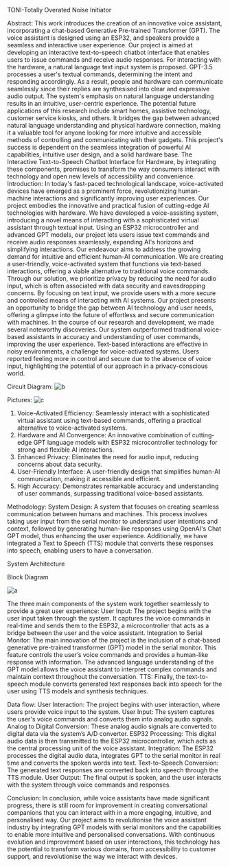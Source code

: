 TONI-Totally Overated Noise Initiator


Abstract:
This work introduces the creation of an innovative voice assistant, incorporating a chat-based Generative Pre-trained Transformer (GPT). The voice assistant is designed using an ESP32, and speakers provide a seamless and interactive user experience. Our project is aimed at developing an interactive text-to-speech chatbot interface that enables users to issue commands and receive audio responses.
For interacting with the hardware, a natural language text input system is proposed. GPT-3.5 processes a user's textual commands, determining the intent and responding accordingly. As a result, people and hardware can communicate seamlessly since their replies are synthesised into clear and expressive audio output. The system's emphasis on natural language understanding results in an intuitive, user-centric experience.
The potential future applications of this research include smart homes, assistive technology, customer service kiosks, and others. It bridges the gap between advanced natural language understanding and physical hardware connection, making it a valuable tool for anyone looking for more intuitive and accessible methods of controlling and communicating with their gadgets.
This project's success is dependent on the seamless integration of powerful AI capabilities, intuitive user design, and a solid hardware base. The Interactive Text-to-Speech Chatbot Interface for Hardware, by integrating these components, promises to transform the way consumers interact with technology and open new levels of accessibility and convenience.
Introduction:
In today's fast-paced technological landscape, voice-activated devices have emerged as a prominent force, revolutionizing human-machine interactions and significantly improving user experiences. Our project embodies the innovative and practical fusion of cutting-edge AI technologies with hardware. We have developed a voice-assisting system, introducing a novel means of interacting with a sophisticated virtual assistant through textual input. Using an ESP32 microcontroller and advanced GPT models, our project lets users issue text commands and receive audio responses seamlessly, expanding AI's horizons and simplifying interactions.
Our endeavour aims to address the growing demand for intuitive and efficient human-AI communication. We are creating a user-friendly, voice-activated system that functions via text-based interactions, offering a viable alternative to traditional voice commands. Through our solution, we prioritize privacy by reducing the need for audio input, which is often associated with data security and eavesdropping concerns. By focusing on text input, we provide users with a more secure and controlled means of interacting with AI systems. Our project presents an opportunity to bridge the gap between AI technology and user needs, offering a glimpse into the future of effortless and secure communication with machines.
In the course of our research and development, we made several noteworthy discoveries.
Our system outperformed traditional voice-based assistants in accuracy and understanding of user commands, improving the user experience.
Text-based interactions are effective in noisy environments, a challenge for voice-activated systems.
Users reported feeling more in control and secure due to the absence of voice input, highlighting the potential of our approach in a privacy-conscious world.

Circuit Diagram:
![b](https://github.com/satvikibudhia/voice-assistant/assets/122771370/1c2821a7-064a-4267-af78-f32c7c214716)

Pictures:
![c](https://github.com/satvikibudhia/voice-assistant/assets/122771370/1495ab1d-3fac-4d8f-8d0c-ca6070eb9ddc)


1. Voice-Activated Efficiency: Seamlessly interact with a sophisticated virtual assistant using text-based commands, offering a practical alternative to voice-activated systems.
2. Hardware and AI Convergence: An innovative combination of cutting-edge GPT language models with ESP32 microcontroller technology for strong and flexible AI interactions.
3. Enhanced Privacy: Eliminates the need for audio input, reducing concerns about data security.
4. User-Friendly Interface: A user-friendly design that simplifies human-AI communication, making it accessible and efficient.
5. High Accuracy: Demonstrates remarkable accuracy and understanding of user commands, surpassing traditional voice-based assistants.

Methodology:
System Design: 
A system that focuses on creating seamless communication between humans and machines. This process involves taking user input from the serial monitor to understand user intentions and context, followed by generating human-like responses using OpenAI's Chat GPT model, thus enhancing the user experience. Additionally, we have integrated a Text to Speech (TTS) module that converts these responses into speech, enabling users to have a conversation. 

System Architecture

Block Diagram

![a](https://github.com/satvikibudhia/voice-assistant/assets/122771370/ee877fc7-024f-45a7-a91e-58dcd3fdd85d)


The three main components of the system work together seamlessly to provide a great user experience:
User Input: The project begins with the user input taken through the system. It captures the voice commands in real-time and sends them to the ESP32, a microcontroller that acts as a bridge between the user and the voice assistant.
Integration to Serial Monitor: The main innovation of the project is the inclusion of a chat-based generative pre-trained transformer (GPT) model in the serial monitor. This feature controls the user’s voice commands and provides a human-like response with information. The advanced language understanding of the GPT model allows the voice assistant to interpret complex commands and maintain context throughout the conversation.
TTS: Finally, the text-to-speech module converts generated text responses back into speech for the user using TTS models and synthesis techniques.

Data flow:
User Interaction: The project begins with user interaction, where users provide voice input to the system.
User Input: The system captures the user's voice commands and converts them into analog audio signals.
Analog to Digital Conversion: These analog audio signals are converted to digital data via the system’s A/D converter. 
ESP32 Processing: This digital audio data is then transmitted to the ESP32 microcontroller, which acts as the central processing unit of the voice assistant.
Integration: The ESP32 processes the digital audio data, integrates GPT to the serial monitor in real time and converts the spoken words into text.
Text-to-Speech Conversion: The generated text responses are converted back into speech through the TTS module.
User Output: The final output is spoken, and the user interacts with the system through voice commands and responses.

Conclusion:
In conclusion, while voice assistants have made significant progress, there is still room for improvement in creating conversational companions that you can interact with in a more engaging, intuitive, and personalised way. Our project aims to revolutionise the voice assistant industry by integrating GPT models with serial monitors and the capabilities to enable more intuitive and personalised conversations. With continuous evolution and improvement based on user interactions, this technology has the potential to transform various domains, from accessibility to customer support, and revolutionise the way we interact with devices.



 
